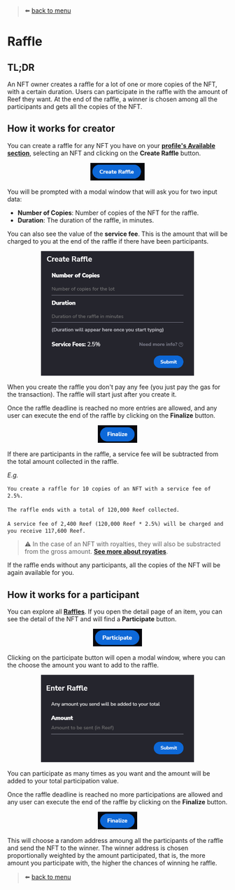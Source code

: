 > :arrow_left: [back to menu](../README.md)

# Raffle

## TL;DR

An NFT owner creates a raffle for a lot of one or more copies of the NFT, with a certain duration. Users can participate in the raffle with the amount of Reef they want. At the end of the raffle, a winner is chosen among all the participants and gets all the copies of the NFT.

## How it works for creator

You can create a raffle for any NFT you have on your **[profile's Available section](https://sqwid.app/profile?tab=Available)**, selecting an NFT and clicking on the **Create Raffle** button.

<p align="center">
  <img height="40" src="./images/raffle_create_button.png">
</p>

You will be prompted with a modal window that will ask you for two input data:

-   **Number of Copies**: Number of copies of the NFT for the raffle.
-   **Duration**: The duration of the raffle, in minutes.

You can also see the value of the **service fee**. This is the amount that will be charged to you at the end of the raffle if there have been participants.

<p align="center">
  <img width="350" src="./images/raffle_create_modal.png">
</p>

When you create the raffle you don't pay any fee (you just pay the gas for the transaction). The raffle will start just after you create it.

Once the raffle deadline is reached no more entries are allowed, and any user can execute the end of the raffle by clicking on the **Finalize** button.

<p align="center">
  <img height="40" src="./images/raffle_finalize_button.png">
</p>

If there are participants in the raffle, a service fee will be subtracted from the total amount collected in the raffle.

_E.g._

```
You create a raffle for 10 copies of an NFT with a service fee of 2.5%.

The raffle ends with a total of 120,000 Reef collected.

A service fee of 2,400 Reef (120,000 Reef * 2.5%) will be charged and you receive 117,600 Reef.
```

> :warning: In the case of an NFT with royalties, they will also be substracted from the gross amount. **[See more about royaties](./../nfts/royalties.md#royalties)**.

If the raffle ends without any participants, all the copies of the NFT will be again available for you.

## How it works for a participant

You can explore all **[Raffles](https://sqwid.app/explore/raffles)**. If you open the detail page of an item, you can see the detail of the NFT and will find a **Participate** button.

<p align="center">
  <img height="40" src="./images/raffle_participate_button.png">
</p>

Clicking on the participate button will open a modal window, where you can the choose the amount you want to add to the raffle.

<p align="center">
  <img width="350" src="./images/raffle_participate_modal.png">
</p>

You can participate as many times as you want and the amount will be added to your total participation value.

Once the raffle deadline is reached no more participations are allowed and any user can execute the end of the raffle by clicking on the **Finalize** button.

<p align="center">
  <img height="40" src="./images/auction_finalize_button.png">
</p>

This will choose a random address amoung all the participants of the raffle and send the NFT to the winner. The winner address is chosen proportionally weighted by the amount participated, that is, the more amount you participate with, the higher the chances of winning he raffle.

> :arrow_left: [back to menu](../README.md)
